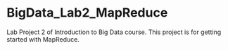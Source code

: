 # BigData_Lab2_MapReduce
Lab Project 2 of Introduction to Big Data course. This project is for getting started with MapReduce.
